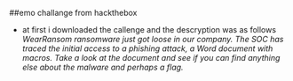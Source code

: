 ##emo challange from hackthebox
- at first i downloaded the callenge and the descryption was as follows
*WearRansom ransomware just got loose in our company. The SOC has traced the initial access to a phishing attack, a Word document with macros. Take a look at the document and see if you can find anything else about the malware and perhaps a flag.*




